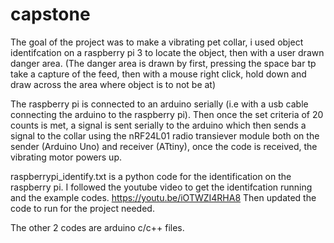 # capstone
The goal of the project was to make a vibrating pet collar, i used object identifcation on a raspberry pi 3 to locate the object, then with a user drawn danger area.
(The danger area is drawn by first, pressing the space bar tp take a capture of the feed, then with a mouse right click, hold down and draw across the area where object is to not be at)

The raspberry pi is connected to an arduino serially (i.e with a usb cable connecting the arduino to the raspberry pi). Then once the set criteria of 20 counts is met, a signal is sent serially to the arduino which then sends a signal to the collar using the nRF24L01 radio transiever module both on the sender (Arduino Uno) and receiver (ATtiny), once the code is received, the vibrating motor powers up.

raspberrypi_identify.txt is a python code for the identification on the raspberry pi. I followed the youtube video to get the identifcation running and the example codes. https://youtu.be/iOTWZI4RHA8
Then updated the code to run for the project needed.

The other 2 codes are arduino c/c++ files.

 
